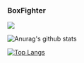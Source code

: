 ### BoxFighter

![](https://komarev.com/ghpvc/?username=BoxFighter&color=yellowgreen)

![Anurag's github stats](https://github-readme-stats.vercel.app/api?username=BoxFighter&show_icons=true&icon_color=fff&bg_color=30,e96443,904e95&title_color=fff&text_color=fff)

[![Top Langs](https://github-readme-stats.vercel.app/api/top-langs/?username=BoxFighter&layout=compact&theme=calm)](https://github.com/anuraghazra/github-readme-stats)
